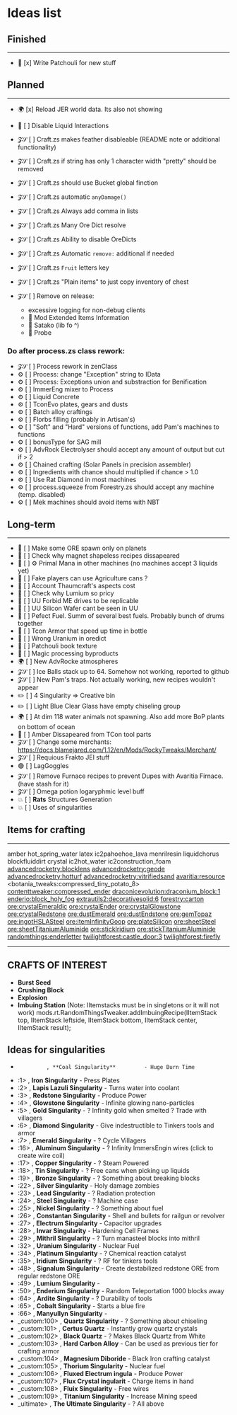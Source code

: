 # Ideas list

## Finished

-----------

- 🌿 [x] Write Patchouli for new stuff

## Planned

-----------

- 🌍 [x] Reload JER world data. Its also not showing
- 🔷 [ ] Disable Liquid Interactions

- 𝓩𝒮 [ ] Craft.zs makes feather disableable (README note or additional functionality)
- 𝓩𝒮 [ ] Craft.zs if string has only 1 character width "pretty" should be removed
- 𝓩𝒮 [ ] Craft.zs should use Bucket global finction
- 𝓩𝒮 [ ] Craft.zs automatic `anyDamage()`
- 𝓩𝒮 [ ] Craft.zs Always add comma in lists
- 𝓩𝒮 [ ] Craft.zs Many Ore Dict resolve
- 𝓩𝒮 [ ] Craft.zs Ability to disable OreDicts
- 𝓩𝒮 [ ] Craft.zs Automatic `remove:` additional if needed
- 𝓩𝒮 [ ] Craft.zs `Fruit` letters key
- 𝓩𝒮 [ ] Craft.zs "Plain items" to just copy inventory of chest

- 𝓩𝒮 [ ] Remove on release:
  - excessive logging for non-debug clients
  - 🔴 Mod Extended Items Information
  - 🔴 Satako (lib fo ^)
  - 🔴 Probe

### Do after process.zs class rework:

- 𝓩𝒮 [ ] Process rework in zenClass
- ⚙️ [ ] Process: change "Exception" string to IData
- ⚙️ [ ] Process: Exceptions union and substraction for Benification
- ⚙️ [ ] ImmerEng mixer to Process
- ⚙️ [ ] Liquid Concrete
- ⚙️ [ ] TconEvo plates, gears and dusts
- ⚙️ [ ] Batch alloy craftings
- ⚙️ [ ] Florbs filling (probably in Artisan's)
- ⚙️ [ ] "Soft" and "Hard" versions of functions, add Pam's machines to functions
- ⚙️ [ ] bonusType for SAG mill
- ⚙️ [ ] AdvRock Electrolyser should accept any amount of output but cut if > 2
- ⚙️ [ ] Chained crafting (Solar Panels in precision assembler)
- ⚙️ [ ] Ingredients with chance should multiplied if chance > 1.0
- ⚙️ [ ] Use Rat Diamond in most machines
- ⚙️ [ ] process.squeeze from Forestry.zs should accept any machine (temp. disabled)
- ⚙️ [ ] Mek machines should avoid items with NBT

## Long-term

-----------

- 🔷 [ ] Make some ORE spawn only on planets
- 🔷 [ ] Check why magnet shapeless recipes dissapeared
- 🔷 [ ] ⚙️ Primal Mana in other machines (no machines accept 3 liquids yet)
- 🔷 [ ] Fake players can use Agriculture cans ?
- 💜 [ ] Account Thaumcraft's aspects cost
- 💜 [ ] Check why Lumium so pricy
- 💜 [ ] UU Forbid ME drives to be replicable
- 💜 [ ] UU Silicon Wafer cant be seen in UU
- 🔷 [ ] Pefect Fuel. Summ of several best fuels. Probably bunch of drums together
- 🔷 [ ] Tcon Armor that speed up time in bottle
- 🔷 [ ] Wrong Uranium in oredict
- 🌿 [ ] Patchouli book texture
- 🔷 [ ] Magic processing byproducts
- 🌍 [ ] New AdvRocke atmospheres
- 𝓩𝒮 [ ] Ice Balls stack up to 64. Somehow not working, reported to github
- 𝓩𝒮 [ ] New Pam's traps. Not actually working, new recipes wouldn't appear
- ✏️ [ ] 4 Singularity => Creative bin
- ✏️ [ ] Light Blue Clear Glass have empty chiseling group
- 🌍 [ ] At dim 118 water animals not spawning. Also add more BoP plants on bottom of ocean
- 🧩 [ ] Amber Dissapeared from TCon tool parts
- 𝓩𝒮 [ ] Change some merchants: https://docs.blamejared.com/1.12/en/Mods/RockyTweaks/Merchant/
- 𝓩𝒮 [ ] Requious Frakto JEI stuff
- 🟢 [ ] LagGoggles
- 𝓩𝒮 [ ] Remove Furnace recipes to prevent Dupes with Avaritia Firnace. (have stash for it)
- 𝓩𝒮 [ ] Omega potion logaryphmic level buff
- 💥 [ ] **Rats** Structures Generation
- 💥 [ ] Uses of singularities

## Items for crafting

-----------

amber                                     <!-- Amber                    -->
hot_spring_water                          <!-- Hot Spring Water         -->
latex                                     <!-- Latex                    -->
ic2pahoehoe_lava                          <!-- Pahoehoe Lava            -->
menrilresin                               <!-- Menril Resin             -->
liquidchorus                              <!-- Liquid Chorus            -->
blockfluiddirt                            <!-- Liquid Dirt              -->
crystal                                   <!-- Crystallized Obsidian    -->
ic2hot_water                              <!-- Hotspring Water          -->
ic2construction_foam                      <!-- Construction Foam        -->
<advancedrocketry:blocklens>              <!-- Lens                     -->
<advancedrocketry:geode>                  <!-- Geode Block              -->
<advancedrocketry:hotturf>                <!-- Oxidized Ferric Sand     -->
<advancedrocketry:vitrifiedsand>          <!-- Vitrified Sand           -->
<avaritia:resource>                       <!-- Diamond Lattice          -->
<botania_tweaks:compressed_tiny_potato_8> <!-- Galactic Potato          -->
<contenttweaker:compressed_ender>         <!-- Compressed Ender         -->
<draconicevolution:draconium_block:1>     <!-- Charged Draconium Block  -->
<enderio:block_holy_fog>                  <!-- Glowstone Nano-Particles -->
<extrautils2:decorativesolid:6>           <!-- Blue Quartz              -->
<forestry:carton>                         <!-- Carton                   -->
<ore:crystalEmeraldic>                    <!-- Emeradic Crystal         -->
<ore:crystalEnder>                        <!-- Resonant Clathrate       -->
<ore:crystalGlowstone>                    <!-- Energized Clathrate      -->
<ore:crystalRedstone>                     <!-- Destabilized Clathrate   -->
<ore:dustEmerald>                         <!-- Crushed Emerald          -->
<ore:dustEndstone>                        <!-- Crushed End Stone        -->
<ore:gemTopaz>                            <!-- Topaz                    -->
<ore:ingotHSLASteel>                      <!-- HSLA Steel Ingot         -->
<ore:itemInfinityGoop>                    <!-- Infinity Reagent         -->
<ore:plateSilicon>                        <!-- Silicon Plate            -->
<ore:sheetSteel>                          <!-- Steel Sheet              -->
<ore:sheetTitaniumAluminide>              <!-- Titanium Aluminide Sheet -->
<ore:stickIridium>                        <!-- Iridium Rod              -->
<ore:stickTitaniumAluminide>              <!-- Titanium Aluminide Rod   -->
<randomthings:enderletter>                <!-- Ender Letter             -->
<twilightforest:castle_door:3>            <!-- Blue Castle Door         -->
<twilightforest:firefly>                  <!-- Firefly                  -->


---------------------
CRAFTS OF INTEREST
---------------------
- **Burst Seed**
- **Crushing Block**
- **Explosion**
- **Imbuing Station** (Note: IItemstacks must be in singletons or it will not work)
mods.rt.RandomThingsTweaker.addImbuingRecipe(IItemStack top, IItemStack leftside, IItemStack bottom, IItemStack center, IItemStack result);


## Ideas for singularities

-              , **Coal Singularity**         - Huge Burn Time
- :1>          , **Iron Singularity**         - Press Plates
- :2>          , **Lapis Lazuli Singularity** - Turns water into coolant
- :3>          , **Redstone Singularity**     - Produce Power
- :4>          , **Glowstone Singularity**    - Infinite glowing nano-particles
- :5>          , **Gold Singularity**         - ? Infinity gold when smelted ? Trade with villagers
- :6>          , **Diamond Singularity**      - Give indestructible to Tinkers tools and armor
- :7>          , **Emerald Singularity**      - ? Cycle Villagers
- :16>         , **Aluminum Singularity**     - ? Infinity ImmersEngin wires (click to create wire coil)
- :17>         , **Copper Singularity**       - ? Steam Powered
- :18>         , **Tin Singularity**          - ? Free cans when picking up liquids
- :19>         , **Bronze Singularity**       - ? Something about breaking blocks
- :22>         , **Silver Singularity**       - Holy damage zombies
- :23>         , **Lead Singularity**         - ? Radiation protection
- :24>         , **Steel Singularity**        - ? Machine case
- :25>         , **Nickel Singularity**       - ? Something about fuel
- :26>         , **Constantan Singularity**   - Shell and bullets for railgun or revolver
- :27>         , **Electrum Singularity**     - Capacitor upgrades
- :28>         , **Invar Singularity**        - Hardening Cell Frames
- :29>         , **Mithril Singularity**      - ? Turn manasteel blocks into mithril
- :32>         , **Uranium Singularity**      - Nuclear Fuel
- :34>         , **Platinum Singularity**     - ? Chemical reaction catalyst
- :35>         , **Iridium Singularity**      - ? RF for tinkers tools
- :48>         , **Signalum Singularity**     - Create destabilized redstone ORE from regular redstone ORE
- :49>         , **Lumium Singularity**       -
- :50>         , **Enderium Singularity**     - Random Teleportation 1000 blocks away
- :64>         , **Ardite Singularity**       - ? Durability of tools
- :65>         , **Cobalt Singularity**       - Starts a blue fire
- :66>         , **Manyullyn Singularity**    - 
- _custom:100> , **Quartz Singularity**       - ? Something about chiseling
- _custom:101> , **Certus Quartz**            - Instantly grow quartz crystals
- _custom:102> , **Black Quartz**             - ? Makes Black Quartz from White
- _custom:103> , **Hard Carbon Alloy**        - Can be used as previous tier for crafting armor
- _custom:104> , **Magnesium Diboride**       - Black Iron crafting catalyst
- _custom:105> , **Thorium Singularity**      - Nuclear fuel
- _custom:106> , **Fluxed Electrum ingula**   - Produce Power
- _custom:107> , **Flux Crystal ingularit**   - Charge items in hand
- _custom:108> , **Fluix Singularity**        - Free wires
- _custom:109> , **Titanium Singularity**     - Increase Mining speed
- _ultimate>   , **The Ultimate Singularity** - ? All above
